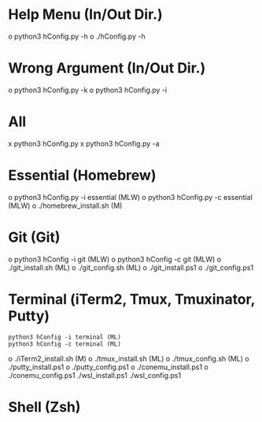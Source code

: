 # Help Menu (In/Out Dir.)
o	python3 hConfig.py -h
o	./hConfig.py -h

# Wrong Argument (In/Out Dir.)
o	python3 hConfig.py -k
o	python3 hConfig.py -i

# All
x	python3 hConfig.py
x	python3 hConfig.py -a

# Essential (Homebrew)
o	python3 hConfig.py -i essential (MLW)
o	python3 hConfig.py -c essential (MLW)
o	./homebrew\_install.sh (M)

# Git (Git)
o	python3 hConfig -i git (MLW)
o	python3 hConfig -c git (MLW)
o ./git\_install.sh (ML)
o	./git\_config.sh (ML)
o	./git\_install.ps1
o	./git\_config.ps1

# Terminal (iTerm2, Tmux, Tmuxinator, Putty)
	python3 hConfig -i terminal (ML)
	python3 hConfig -c terminal (ML)
o	./iTerm2\_install.sh (M)
o	./tmux\_install.sh (ML)
o	./tmux\_config.sh (ML)
o	./putty\_install.ps1
o	./putty\_config.ps1
o	./conemu\_install.ps1
o	./conemu\_config.ps1
	./wsl\_install.ps1
	./wsl\_config.ps1

# Shell (Zsh)
